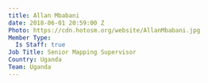 ```yaml
---
title: Allan Mbabani
date: 2018-06-01 20:59:00 Z
Photo: https://cdn.hotosm.org/website/AllanMbabani.jpg
Member Type:
  Is Staff: true
Job Title: Senior Mapping Supervisor
Country: Uganda
Team: Uganda
---
```


